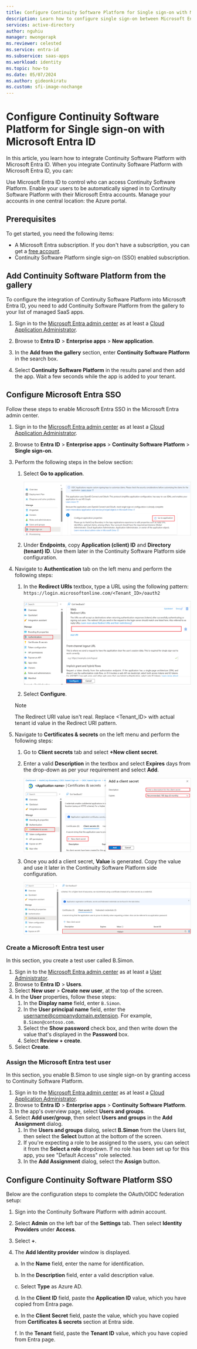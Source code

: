 ```yaml
---
title: Configure Continuity Software Platform for Single sign-on with Microsoft Entra ID
description: Learn how to configure single sign-on between Microsoft Entra and Continuity Software Platform.
services: active-directory
author: nguhiu
manager: mwongerapk
ms.reviewer: celested
ms.service: entra-id
ms.subservice: saas-apps
ms.workload: identity
ms.topic: how-to
ms.date: 05/07/2024
ms.author: gideonkiratu
ms.custom: sfi-image-nochange
---
```


# Configure Continuity Software Platform for Single sign-on with Microsoft Entra ID

In this article,  you learn how to integrate Continuity Software Platform with Microsoft Entra ID. When you integrate Continuity Software Platform with Microsoft Entra ID, you can:

Use Microsoft Entra ID to control who can access Continuity Software Platform.
Enable your users to be automatically signed in to Continuity Software Platform with their Microsoft Entra accounts.
Manage your accounts in one central location: the Azure portal.

## Prerequisites

To get started, you need the following items:

* A Microsoft Entra subscription. If you don't have a subscription, you can get a [free account](https://azure.microsoft.com/free/).
* Continuity Software Platform single sign-on (SSO) enabled subscription.

## Add Continuity Software Platform from the gallery

To configure the integration of Continuity Software Platform into Microsoft Entra ID, you need to add Continuity Software Platform from the gallery to your list of managed SaaS apps.

1. Sign in to the [Microsoft Entra admin center](https://entra.microsoft.com) as at least a [Cloud Application Administrator](~/identity/role-based-access-control/permissions-reference.md#cloud-application-administrator).

1. Browse to **Entra ID** > **Enterprise apps** > **New application**.

1. In the **Add from the gallery** section, enter **Continuity Software Platform** in the search box.

1. Select **Continuity Software Platform** in the results panel and then add the app. Wait a few seconds while the app is added to your tenant.

## Configure Microsoft Entra SSO

Follow these steps to enable Microsoft Entra SSO in the Microsoft Entra admin center.

1. Sign in to the [Microsoft Entra admin center](https://entra.microsoft.com) as at least a [Cloud Application Administrator](~/identity/role-based-access-control/permissions-reference.md#cloud-application-administrator).

1. Browse to **Entra ID** > **Enterprise apps** > **Continuity Software Platform** > **Single sign-on**.

1. Perform the following steps in the below section:

    1. Select **Go to application**.

        ![Screenshot of showing the identity configuration.](common/go-to-application.png)

    1. Under **Endpoints**, copy **Application (client) ID** and **Directory (tenant) ID**. Use them later in the Continuity Software Platform side configuration.

1. Navigate to **Authentication** tab on the left menu and perform the following steps:

    1. In the **Redirect URIs** textbox, type a URL using the following pattern: `https://login.microsoftonline.com/<Tenant_ID>/oauth2`

        ![Screenshot of showing the redirect values.](./media/continuity-software-platform-tutorial/authentication.png)
       
    1. Select **Configure**.

    > [!NOTE]
    > The Redirect URI value isn't real. Replace <Tenant_ID>  with actual tenant id value in the Redirect URI pattern.

1. Navigate to **Certificates & secrets** on the left menu and perform the following steps:

    1. Go to **Client secrets** tab and select **+New client secret**.
    1. Enter a valid **Description** in the textbox and select **Expires** days from the drop-down as per your requirement and select **Add**.

        ![Screenshot of showing the client secrets value.](common/client-secret.png)

    1. Once you add a client secret, **Value** is generated. Copy the value and use it later in the Continuity Software Platform side configuration.

        ![Screenshot of showing how to add a client secret.](common/client.png)

### Create a Microsoft Entra test user

In this section, you create a test user called B.Simon.

1. Sign in to the [Microsoft Entra admin center](https://entra.microsoft.com) as at least a [User Administrator](~/identity/role-based-access-control/permissions-reference.md#user-administrator).
1. Browse to **Entra ID** > **Users**.
1. Select **New user** > **Create new user**, at the top of the screen.
1. In the **User** properties, follow these steps:
   1. In the **Display name** field, enter `B.Simon`.  
   1. In the **User principal name** field, enter the username@companydomain.extension. For example, `B.Simon@contoso.com`.
   1. Select the **Show password** check box, and then write down the value that's displayed in the **Password** box.
   1. Select **Review + create**.
1. Select **Create**.

### Assign the Microsoft Entra test user

In this section, you enable B.Simon to use single sign-on by granting access to Continuity Software Platform.

1. Sign in to the [Microsoft Entra admin center](https://entra.microsoft.com) as at least a [Cloud Application Administrator](~/identity/role-based-access-control/permissions-reference.md#cloud-application-administrator).
1. Browse to **Entra ID** > **Enterprise apps** > **Continuity Software Platform**.
1. In the app's overview page, select **Users and groups**.
1. Select **Add user/group**, then select **Users and groups** in the **Add Assignment** dialog.
   1. In the **Users and groups** dialog, select **B.Simon** from the Users list, then select the **Select** button at the bottom of the screen.
   1. If you're expecting a role to be assigned to the users, you can select it from the **Select a role** dropdown. If no role has been set up for this app, you see "Default Access" role selected.
   1. In the **Add Assignment** dialog, select the **Assign** button.

## Configure Continuity Software Platform SSO

Below are the configuration steps to complete the OAuth/OIDC federation setup:

1. Sign into the Continuity Software Platform with admin account.

2. Select **Admin** on the left bar of the **Settings** tab. Then select **Identity Providers** under **Access**.

3. Select **+**.

4. The **Add Identity provider** window is displayed.

    a. In the **Name** field, enter the name for identification.

    b. In the **Description** field, enter a valid description value.

    c. Select **Type** as Azure AD.

    d. In the **Client ID** field, paste the **Application ID** value, which you have copied from Entra page.

    e. In the **Client Secret** field, paste the value, which you have copied from **Certificates & secrets** section at Entra side.

    f. In the **Tenant** field, paste the **Tenant ID** value, which you have copied from Entra page.

